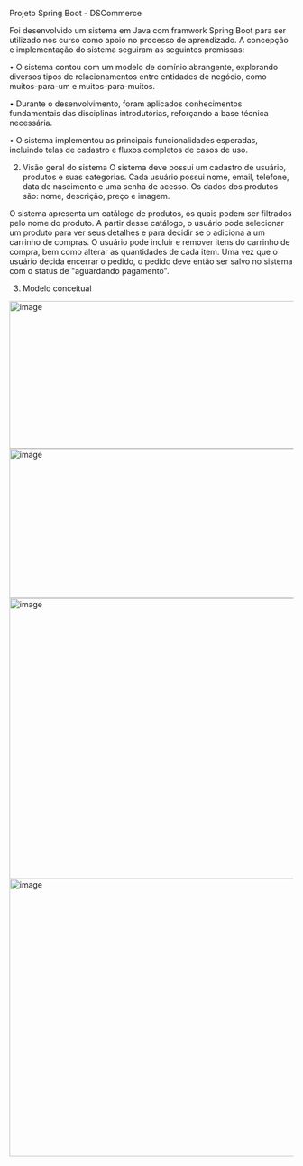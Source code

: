 Projeto Spring Boot - DSCommerce

Foi desenvolvido um sistema em Java com framwork Spring Boot para ser utilizado nos curso como apoio no processo de aprendizado. A concepção e implementação do sistema seguiram as seguintes premissas:

•	O sistema contou com um modelo de domínio abrangente, explorando diversos tipos de relacionamentos entre entidades de negócio, como muitos-para-um e muitos-para-muitos.

•	Durante o desenvolvimento, foram aplicados conhecimentos fundamentais das disciplinas introdutórias, reforçando a base técnica necessária.

•	O sistema implementou as principais funcionalidades esperadas, incluindo telas de cadastro e fluxos completos de casos de uso.

2. Visão geral do sistema
O sistema deve possui um cadastro de usuário, produtos e suas categorias.
Cada usuário possui nome, email, telefone, data de nascimento e uma senha de acesso. Os dados dos produtos são: nome, descrição, preço e imagem.

O sistema apresenta um catálogo de produtos, os quais podem ser filtrados pelo nome do produto.
A partir desse catálogo, o usuário pode selecionar um produto para ver seus detalhes e para decidir se o adiciona a um carrinho de compras.
 O usuário pode incluir e remover itens do carrinho de compra, bem como alterar as quantidades de cada item. Uma vez que o usuário decida encerrar o pedido, o pedido deve então ser salvo no sistema com o status de "aguardando pagamento".

 3. Modelo conceitual
  <img width="604" height="262" alt="image" src="https://github.com/user-attachments/assets/0c7c7eae-f69f-49f7-8717-bcc8d7b78277" />

  <img width="570" height="266" alt="image" src="https://github.com/user-attachments/assets/fb297812-cc6d-4313-b365-a234a195da70" />

  <img width="958" height="498" alt="image" src="https://github.com/user-attachments/assets/e01a8af2-1aec-4326-bcff-fc77d92a6ba3" />

  <img width="955" height="493" alt="image" src="https://github.com/user-attachments/assets/749f3e02-ce53-4008-98fb-5c46fac09071" />





